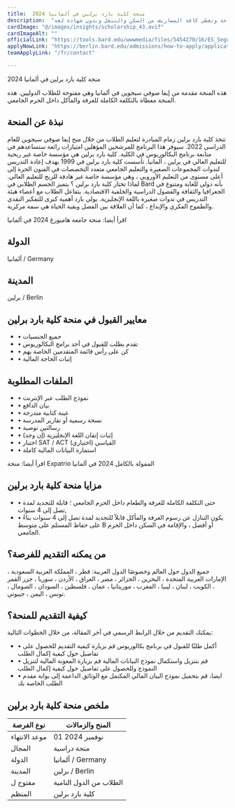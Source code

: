 ```yaml
---
title:  منحة كلية بارد برلين في ألمانيا 2024 
description:  "منحة ممولة بالكامل في كلية بارد برلين في ألمانيا في جميع التخصصات المتاحة وتغطي كافة المصاريف من السكن والتنقل وبدون شهادة لغة" 
cardImage: "@/images/insights/scholarship_43.avif" 
cardImageAlt: "" 
officialLink: "https://tools.bard.edu/wwwmedia/files/5454270/16/ES_Seguin%20Scholarship.pdf" 
applyNowLink: "https://berlin.bard.edu/admissions/how-to-apply/application-requirements/" 
teamApplyLink: "/fr/contact"

---
```


منحة كلية بارد برلين في ألمانيا 2024

هذه المنحة مقدمة من إيفا صوفي سيجوين في ألمانيا وهي مفتوحة للطلاب الدوليين. هذه المنحة مغطاة بالتكلفة الكاملة للغرفة والمأكل داخل الحرم الجامعي.

## نبذة عن المنحة

تتخذ كلية بارد برلين زمام المبادرة لتعليم الطلاب من خلال منح إيفا صوفي سيجوين للعام الدراسي 2022. سيوفر هذا البرنامج للمرشحين المؤهلين امتيازات رائعة ستساعدهم في متابعة برنامج البكالوريوس في الكلية. كلية بارد برلين هي مؤسسة خاصة غير ربحية للتعليم العالي في برلين ، ألمانيا. تأسست كلية بارد برلين في 1999 بهدف إعادة التدريس لندوات المجموعات الصغيرة والتعليم الجامعي متعدد التخصصات في الفنون الحرة إلى أعلى مستوى من التعليم الأوروبي ، وهي مؤسسة خاصة غير هادفة للربح للتعليم العالي. لماذا تختار كلية بارد برلين ؟ يتميز الجسم الطلابي في Bard بأنه دولي للغاية ومتنوع في الجغرافيا والثقافة والفصول الدراسية والخلفية الاقتصادية. يتفاعل الطلاب مع أعضاء هيئة التدريس في ندوات صغيرة باللغة الإنجليزية. يولي بارد أهمية كبرى للتفكير النقدي والطموح الفكري والإبداع ، كما أن العلاقة بين الفصل وبقية الحياة هي سمة مركزية.

اقرأ أيضا: منحة جامعة هامبورغ 2024 في ألمانيا

## الدولة

ألمانيا / Germany

## المدينة

برلين / Berlin

## معايير القبول في منحة كلية بارد برلين

- • جميع الجنسيات
- • تقدم بطلب للقبول في أحد برامج البكالوريوس
- • كن على رأس قائمة المتقدمين الخاصة بهم
- • إثبات الحاجة المالية

## الملفات المطلوبة

- • نموذج الطلب عبر الإنترنت
- • بيان الدافع
- • عينة كتابية متدرجة
- • نسخة رسمية أو تقارير المدرسة
- • رسالتين توصية
- • إثبات إتقان اللغة الإنجليزية (إن وجد)
- • اختبار SAT / ACT القياسي (اختياري)
- • استمارة البيانات المالية كاملة

اقرأ أيضا: منحة Expatrio الممولة بالكامل 2024 في ألمانيا

## مزايا منحة كلية بارد برلين

- • حتى التكلفة الكاملة للغرفة والطعام داخل الحرم الجامعي ؛ قابلة للتجديد لمدة تصل إلى 4 سنوات,
- • يكون التنازل عن رسوم الغرفة والمأكل قابلاً للتجديد لمدة تصل إلى 4 سنوات بناءً على حفاظ المستلم على متوسط B أو أفضل ، والإقامة في السكن داخل الحرم الجامعي.

## من يمكنه التقديم للفرصة؟

جميع الدول حول العالم وخصوصًا الدول العربية: قطر ، المملكة العربية السعودية ، الإمارات العربية المتحدة ، البحرين ، الجزائر ، مصر ، العراق ، الأردن ، سوريا ، جزر القمر ، الكويت ، لبنان ، ليبيا ، المغرب ، موريتانيا ، عمان ، فلسطين ، السودان ، الصومال ، تونس ، اليمن ، جيبوتي.

## كيفية التقديم للمنحة؟

يمكنك التقديم من خلال الرابط الرسمي في آخر المقالة، من خلال الخطوات التالية:

- • أكمل طلبًا للقبول في برنامج بكالوريوس قم بزيارة كيفية التقديم للحصول على تفاصيل حول كيفية إكمال الطلب
- • قم بتنزيل واستكمال نموذج البيانات المالية قم بزيارة المعونة المالية لتنزيل النموذج وللحصول على تفاصيل حول كيفية إكمال الطلب
- • ايضا، قم بتحميل نموذج البيان المالي المكتمل مع الوثائق الداعمة إلى بوابة مقدم الطلب الخاصة بك

## ملخص منحة كلية بارد برلين

| نوع الفرصة | المنح والزمالات |
| --- | --- |
| موعد الانتهاء | 01 نوفمبر 2024 |
| المجال | منحة دراسية |
| الدولة | ألمانيا / Germany |
| المدينة | برلين / Berlin |
| مفتوح ل | الطلاب من الدول النامية |
| المنظم | كلية بارد برلين |


